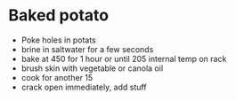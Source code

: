 # Baked potato

- Poke holes in potats
- brine in saltwater for a few seconds
- bake at 450 for 1 hour or until 205 internal temp on rack
- brush skin with vegetable or canola oil
- cook for another 15
- crack open immediately, add stuff

